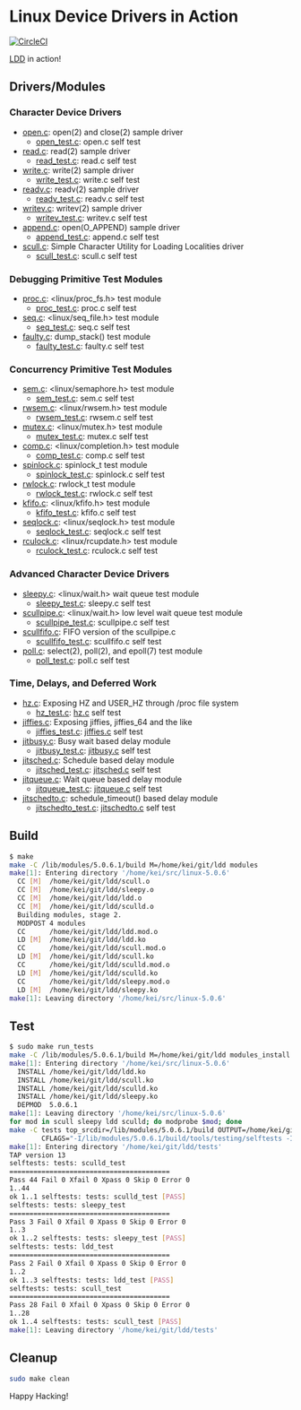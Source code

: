 # Linux Device Drivers in Action

[![CircleCI]](https://circleci.com/gh/keinohguchi/workflows/ldd)

[LDD] in action!

## Drivers/Modules

### Character Device Drivers

- [open.c](open.c): open(2) and close(2) sample driver
  - [open_test.c](tests/open_test.c): open.c self test
- [read.c](read.c): read(2) sample driver
  - [read_test.c](tests/read_test.c): read.c self test
- [write.c](write.c): write(2) sample driver
  - [write_test.c](tests/write_test.c): write.c self test
- [readv.c](readv.c): readv(2) sample driver
  - [readv_test.c](tests/readv_test.c): readv.c self test
- [writev.c](writev.c): writev(2) sample driver
  - [writev_test.c](tests/writev_test.c): writev.c self test
- [append.c](append.c): open(O_APPEND) sample driver
  - [append_test.c](tests/append_test.c): append.c self test
- [scull.c](scull.c): Simple Character Utility for Loading Localities driver
  - [scull_test.c](tests/scull_test.c): scull.c self test

### Debugging Primitive Test Modules

- [proc.c](proc.c): <linux/proc_fs.h> test module
  - [proc_test.c](tests/proc_test.c): proc.c self test
- [seq.c](seq.c): <linux/seq_file.h> test module
  - [seq_test.c](tests/seq_test.c): seq.c self test
- [faulty.c](faulty.c): dump_stack() test module
  - [faulty_test.c](tests/faulty_test.c): faulty.c self test

### Concurrency Primitive Test Modules

- [sem.c](sem.c): <linux/semaphore.h> test module
  - [sem_test.c](tests/sem_test.c): sem.c self test
- [rwsem.c](rwsem.c): <linux/rwsem.h> test module
  - [rwsem_test.c](tests/rwsem_test.c): rwsem.c self test
- [mutex.c](mutex.c): <linux/mutex.h> test module
  - [mutex_test.c](tests/mutex_test.c): mutex.c self test
- [comp.c](comp.c): <linux/completion.h> test module
  - [comp_test.c](tests/comp_test.c): comp.c self test
- [spinlock.c](spinlock.c): spinlock_t test module
  - [spinlock_test.c](tests/spinlock_test.c): spinlock.c self test
- [rwlock.c](rwlock.c): rwlock_t test module
  - [rwlock_test.c](tests/rwlock_test.c): rwlock.c self test
- [kfifo.c](kfifo.c): <linux/kfifo.h> test module
  - [kfifo_test.c](tests/kfifo_test.c): kfifo.c self test
- [seqlock.c](seqlock.c): <linux/seqlock.h> test module
  - [seqlock_test.c](tests/eqlock_test.c): seqlock.c self test
- [rculock.c](rculock.c): <linux/rcupdate.h> test module
  - [rculock_test.c](tests/rculock_test.c): rculock.c self test

### Advanced Character Device Drivers

- [sleepy.c](sleepy.c): <linux/wait.h> wait queue test module
  - [sleepy_test.c](tests/sleepy_test.c): sleepy.c self test
- [scullpipe.c](scullpipe.c): <linux/wait.h> low level wait queue test module
  - [scullpipe_test.c](tests/scullpipe_test.c): scullpipe.c self test
- [scullfifo.c](scullfifo.c): FIFO version of the scullpipe.c
  - [scullfifo_test.c](tests/scullfifo_test.c): scullfifo.c self test
- [poll.c](poll.c): select(2), poll(2), and epoll(7) test module
  - [poll_test.c](tests/poll_test.c): poll.c self test

### Time, Delays, and Deferred Work

- [hz.c]: Exposing HZ and USER_HZ through /proc file system
  - [hz_test.c]: [hz.c] self test
- [jiffies.c]: Exposing jiffies, jiffies_64 and the like
  - [jiffies_test.c]: [jiffies.c] self test
- [jitbusy.c]: Busy wait based delay module
  - [jitbusy_test.c]: [jitbusy.c] self test
- [jitsched.c]: Schedule based delay module
  - [jitsched_test.c]: [jitsched.c] self test
- [jitqueue.c]: Wait queue based delay module
  - [jitqueue_test.c]: [jitqueue.c] self test
- [jitschedto.c]: schedule_timeout() based delay module
  - [jitschedto_test.c]: [jitschedto.c] self test

[hz.c]: hz.c
[jiffies.c]: jiffies.c
[jitbusy.c]: jitbusy.c
[jitsched.c]: jitsched.c
[jitqueue.c]: jitqueue.c
[jitschedto.c]: jitschedto.c
[hz_test.c]: tests/hz_test.c
[jiffies_test.c]: tests/jiffies_test.c
[jitbusy_test.c]: tests/jitbusy_test.c
[jitsched_test.c]: tests/jitsched_test.c
[jitqueue_test.c]: tests/jitqueue_test.c
[jitschedto_test.c]: tests/jitschedto_test.c

## Build

```sh
$ make
make -C /lib/modules/5.0.6.1/build M=/home/kei/git/ldd modules
make[1]: Entering directory '/home/kei/src/linux-5.0.6'
  CC [M]  /home/kei/git/ldd/scull.o
  CC [M]  /home/kei/git/ldd/sleepy.o
  CC [M]  /home/kei/git/ldd/ldd.o
  CC [M]  /home/kei/git/ldd/sculld.o
  Building modules, stage 2.
  MODPOST 4 modules
  CC      /home/kei/git/ldd/ldd.mod.o
  LD [M]  /home/kei/git/ldd/ldd.ko
  CC      /home/kei/git/ldd/scull.mod.o
  LD [M]  /home/kei/git/ldd/scull.ko
  CC      /home/kei/git/ldd/sculld.mod.o
  LD [M]  /home/kei/git/ldd/sculld.ko
  CC      /home/kei/git/ldd/sleepy.mod.o
  LD [M]  /home/kei/git/ldd/sleepy.ko
make[1]: Leaving directory '/home/kei/src/linux-5.0.6'
```

## Test

```sh
$ sudo make run_tests
make -C /lib/modules/5.0.6.1/build M=/home/kei/git/ldd modules_install
make[1]: Entering directory '/home/kei/src/linux-5.0.6'
  INSTALL /home/kei/git/ldd/ldd.ko
  INSTALL /home/kei/git/ldd/scull.ko
  INSTALL /home/kei/git/ldd/sculld.ko
  INSTALL /home/kei/git/ldd/sleepy.ko
  DEPMOD  5.0.6.1
make[1]: Leaving directory '/home/kei/src/linux-5.0.6'
for mod in scull sleepy ldd sculld; do modprobe $mod; done
make -C tests top_srcdir=/lib/modules/5.0.6.1/build OUTPUT=/home/kei/git/ldd/tests \
        CFLAGS="-I/lib/modules/5.0.6.1/build/tools/testing/selftests -I/home/kei/git/ldd" run_tests
make[1]: Entering directory '/home/kei/git/ldd/tests'
TAP version 13
selftests: tests: sculld_test
========================================
Pass 44 Fail 0 Xfail 0 Xpass 0 Skip 0 Error 0
1..44
ok 1..1 selftests: tests: sculld_test [PASS]
selftests: tests: sleepy_test
========================================
Pass 3 Fail 0 Xfail 0 Xpass 0 Skip 0 Error 0
1..3
ok 1..2 selftests: tests: sleepy_test [PASS]
selftests: tests: ldd_test
========================================
Pass 2 Fail 0 Xfail 0 Xpass 0 Skip 0 Error 0
1..2
ok 1..3 selftests: tests: ldd_test [PASS]
selftests: tests: scull_test
========================================
Pass 28 Fail 0 Xfail 0 Xpass 0 Skip 0 Error 0
1..28
ok 1..4 selftests: tests: scull_test [PASS]
make[1]: Leaving directory '/home/kei/git/ldd/tests'
```

## Cleanup

```sh
sudo make clean
```

Happy Hacking!

[LDD]: https://lwn.net/Kernel/LDD3
[LKD]: https://www.oreilly.com/library/view/linux-kernel-development/9780768696974/
[LKP]: https://www.kernel.org/doc/html/v4.16/process/development-process.html
[LKD2017]: https://go.pardot.com/l/6342/2017-10-24/3xr3f2/6342/188781/Publication_LinuxKernelReport_2017.pdf
[CircleCI]: https://circleci.com/gh/keinohguchi/ldd.svg?style=svg
